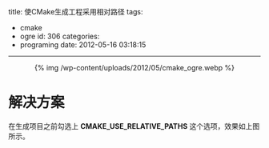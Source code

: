title: 使CMake生成工程采用相对路径
tags:
  - cmake
  - ogre
id: 306
categories:
  - programing
date: 2012-05-16 03:18:15
---

<center>{% img /wp-content/uploads/2012/05/cmake_ogre.webp %}</center>

# 解决方案
在生成项目之前勾选上 **CMAKE_USE_RELATIVE_PATHS** 这个选项，效果如上图所示。

